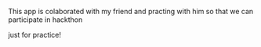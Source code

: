 This app is colaborated with my friend and practing with him so that we can participate in hackthon 

just for practice!
